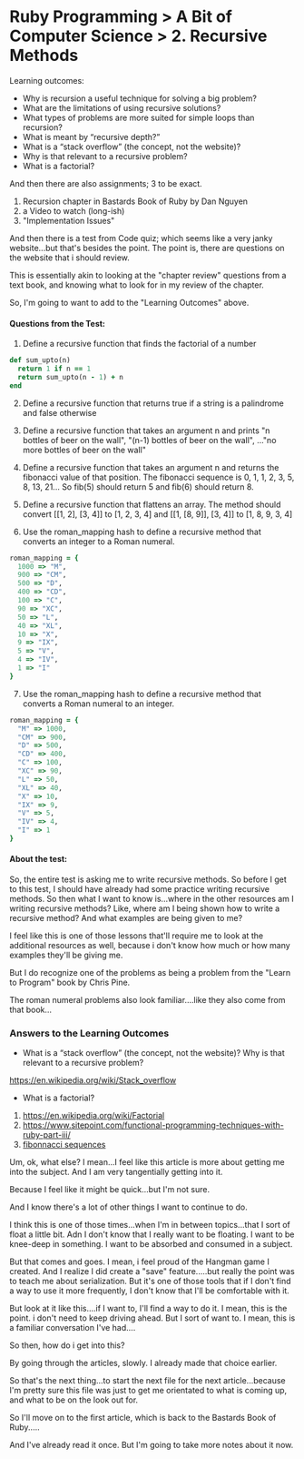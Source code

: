 # Ruby Programming > A Bit of Computer Science > 2. Recursive Methods

Learning outcomes: 
* Why is recursion a useful technique for solving a big problem?
* What are the limitations of using recursive solutions?
* What types of problems are more suited for simple loops than recursion?
* What is meant by “recursive depth?”
* What is a “stack overflow” (the concept, not the website)?
* Why is that relevant to a recursive problem?
* What is a factorial? 

And then there are also assignments; 3 to be exact. 

1. Recursion chapter in Bastards Book of Ruby by Dan Nguyen
2. a Video to watch (long-ish)
3. "Implementation Issues"

And then there is a test from Code quiz; which seems like a very janky website...but that's besides the point. The point is, there are questions on the website that i should review. 

This is essentially akin to looking at the "chapter review" questions from a text book, and knowing what to look for in my review of the chapter. 

So, I'm going to want to add to the "Learning Outcomes" above.

#### Questions from the Test: 

1. Define a recursive function that finds the factorial of a number

```ruby
def sum_upto(n)
  return 1 if n == 1
  return sum_upto(n - 1) + n 
end
```
   
2. Define a recursive function that returns true if a string is a palindrome and false otherwise
   
3. Define a recursive function that takes an argument n and prints "n bottles of beer on the wall", "(n-1) bottles of beer on the wall", ..."no more bottles of beer on the wall"
   
4. Define a recursive function that takes an argument n and returns the fibonacci value of that position. The fibonacci sequence is 0, 1, 1, 2, 3, 5, 8, 13, 21... So fib(5) should return 5 and fib(6) should return 8.
   
5. Define a recursive function that flattens an array. The method should convert [[1, 2], [3, 4]] to [1, 2, 3, 4] and [[1, [8, 9]], [3, 4]] to [1, 8, 9, 3, 4]
   
6. Use the roman_mapping hash to define a recursive method that converts an integer to a Roman numeral.

```ruby
roman_mapping = {
  1000 => "M",
  900 => "CM",
  500 => "D",
  400 => "CD",
  100 => "C",
  90 => "XC",
  50 => "L",
  40 => "XL",
  10 => "X",
  9 => "IX",
  5 => "V",
  4 => "IV",
  1 => "I"
}
```
7. Use the roman_mapping hash to define a recursive method that converts a Roman numeral to an integer.

```ruby
roman_mapping = {
  "M" => 1000,
  "CM" => 900,
  "D" => 500,
  "CD" => 400,
  "C" => 100,
  "XC" => 90,
  "L" => 50,
  "XL" => 40,
  "X" => 10,
  "IX" => 9,
  "V" => 5,
  "IV" => 4,
  "I" => 1
}
```

#### About the test: 

So, the entire test is asking me to write recursive methods. So before I get to this test, I should have already had some practice writing recursive methods. So then what I want to know is...where in the other resources am I writing recursive methods? Like, where am I being shown how to write a recursive method? And what examples are being given to me? 

I feel like this is one of those lessons that'll require me to look at the additional resources as well, because i don't know how much or how many examples they'll be giving me. 

But I do recognize one of the problems as being a  problem from the "Learn to Program" book by Chris Pine. 

The roman numeral problems also look familiar....like they also come from that book...

### Answers to the Learning Outcomes
* What is a “stack overflow” (the concept, not the website)? Why is that relevant to a recursive problem?

<https://en.wikipedia.org/wiki/Stack_overflow>

* What is a factorial? 
  
1. <https://en.wikipedia.org/wiki/Factorial>  
2. <https://www.sitepoint.com/functional-programming-techniques-with-ruby-part-iii/>
3. [fibonnacci sequences](https://www.natashatherobot.com/recursion-factorials-fibonacci-ruby/)

Um, ok, what else? I mean...I feel like this article is more about getting me into the subject. And I am very tangentially getting into it. 

Because I feel like it might be quick...but I'm not sure. 

And I know there's a lot of other things I want to continue to do. 

I think this is one of those times...when I'm in between topics...that I sort of float a little bit. Adn I don't know that I really want to be floating. I want to be knee-deep in something. I want to be absorbed and consumed in a subject.

But that comes and goes. I mean, i feel proud of the Hangman game I created. And I realize I did create a "save" feature.....but really the point was to teach me about serialization. But it's one of those tools that if I don't find a way to use it more frequently, I don't know that I'll be comfortable with it. 

But look at it like this....if I want to, I'll find a way to do it. I mean, this is the point. i don't need to keep driving ahead. But I sort of want to. I mean, this is a familiar conversation I've had....

So then, how do i get into this? 

By going through the articles, slowly. I already made that choice earlier. 

So that's the next thing...to start the next file for the next article...because I'm pretty sure this file was just to get me orientated to what is coming up, and what to be on the look out for.

So I'll move on to the first article, which is back to the Bastards Book of Ruby.....

And I've already read it once. But I'm going to take more notes about it now. 